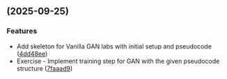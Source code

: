 ##  (2025-09-25)


### Features

* Add skeleton for Vanilla GAN labs with initial setup and pseudocode ([4dd48ee](https://github.com/Nabeel707/advanced_ai_exercises/commit/4dd48ee8902a7d79a1b84446f2e901f0b05dda61))
* Exercise - Implement training step for GAN with the given pseudocode structure ([7faaad9](https://github.com/Nabeel707/advanced_ai_exercises/commit/7faaad9836d58a0c73c496f00339c806eec75de9))

